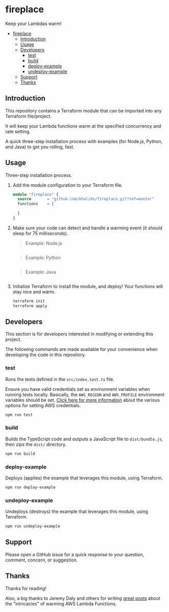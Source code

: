 # fireplace

Keep your Lambdas warm!

- [fireplace](#fireplace)
  - [Introduction](#introduction)
  - [Usage](#usage)
  - [Developers](#developers)
    - [test](#test)
    - [build](#build)
    - [deploy-example](#deploy-example)
    - [undeploy-example](#undeploy-example)
  - [Support](#support)
  - [Thanks](#thanks)

## Introduction

This repository contains a Terraform module that can be imported into any Terraform file/project.

It will keep your Lambda functions warm at the specified concurrency and rate setting.

A quick three-step installation process with examples (for Node.js, Python, and Java) to get you rolling, fast.

## Usage

Three-step installation process.

1) Add the module configuration to your Terraform file.

    ```terraform
    module "fireplace" {
      source       = "github.com/khalidx/fireplace.git?ref=master"
      functions    = [
        
      ]
    }
    ```

2) Make sure your code can detect and handle a warming event (it should sleep for 75 milliseconds).

    > Example: Node.js

    ```javascript

    ```

    > Example: Python

    ```python

    ```

    > Example: Java

    ```java

    ```

3) Initialize Terraform to install the module, and deploy! Your functions will stay nice and warm.

    ```sh
    terraform init
    terraform apply
    ```

## Developers

This section is for developers interested in modifying or extending this project.

The following commands are made available for your convenience when developing the code in this repository.

### test

Runs the tests defined in the `src/index.test.ts` file.

Ensure you have valid credentials set as environment variables when running tests locally. Basically, the `AWS_REGION` and `AWS_PROFILE` environment variables should be set. [Click here for more information](https://docs.aws.amazon.com/sdk-for-java/v1/developer-guide/setup-credentials.html) about the various options for setting AWS credentials.

```sh
npm run test
```

### build

Builds the TypeScript code and outputs a JavaScript file to `dist/bundle.js`, then zips the `dist/` directory.

```sh
npm run build
```

### deploy-example

Deploys (applies) the example that leverages this module, using Terraform.

```sh
npm run deploy-example
```

### undeploy-example

Undeploys (destroys) the example that leverages this module, using Terraform.

```sh
npm run undeploy-example
```

## Support

Please open a GitHub issue for a quick response to your question, comment, concern, or suggestion.

## Thanks

Thanks for reading!

Also, a big thanks to Jeremy Daly and others for writing [great posts](https://www.jeremydaly.com/lambda-warmer-optimize-aws-lambda-function-cold-starts/) about the "intricacies" of warming AWS Lambda Functions.
